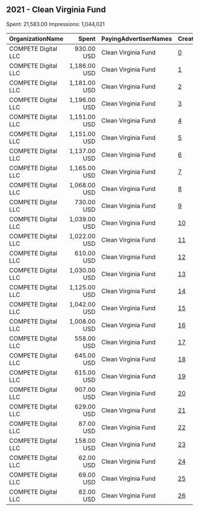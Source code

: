 ## 2021 - Clean Virginia Fund 
Spent: 21,583.00
Impressions: 1,044,021

|OrganizationName|Spent|PayingAdvertiserNames|CreativeUrls|Impressions|Genders|AgeBrackets|CountryCodes|BillingAddresses|CandidateBallotInformation|
|:---|---:|:---|:---|---:|:---|:---|:---|:---|:---|
|COMPETE Digital LLC|930.00 USD|Clean Virginia Fund|[0](https://www.snap.com/political-ads/asset/044e7ea91018f9782ab916758585c507479d6ca95a6d05b6753fa0a2255041cf?mediaType=mp4)|59,731||18+|united states|"1317 Potomac Ave SE,Washington,20003,US"|Jay Jones|
|COMPETE Digital LLC|1,186.00 USD|Clean Virginia Fund|[1](https://www.snap.com/political-ads/asset/4fd8d52a08b51b2cc34a3a393d01d7c3b84e80229755591cbee7b98ff2a8ccca?mediaType=mp4)|57,115||18+|united states|"1317 Potomac Ave SE,Washington,20003,US"|Clean Virginia Fund|
|COMPETE Digital LLC|1,181.00 USD|Clean Virginia Fund|[2](https://www.snap.com/political-ads/asset/4648cf0e3196ef18a606252e22921ba3132c95c8d5663b751efe92afd94207b1?mediaType=mp4)|56,722||18+|united states|"1317 Potomac Ave SE,Washington,20003,US"|Clean Virginia Fund|
|COMPETE Digital LLC|1,196.00 USD|Clean Virginia Fund|[3](https://www.snap.com/political-ads/asset/21dc826966e96980d125f3ed3ac3d70772cc6e7f19ea3b2aa7d0512d906d8b40?mediaType=mp4)|56,190||18+|united states|"1317 Potomac Ave SE,Washington,20003,US"|Clean Virginia Fund|
|COMPETE Digital LLC|1,151.00 USD|Clean Virginia Fund|[4](https://www.snap.com/political-ads/asset/057c8b539208e118ee54a3605c89f01cb81543692338185f4fbf9904c9dfd993?mediaType=mp4)|54,704||18+|united states|"1317 Potomac Ave SE,Washington,20003,US"|Clean Virginia Fund|
|COMPETE Digital LLC|1,151.00 USD|Clean Virginia Fund|[5](https://www.snap.com/political-ads/asset/200ec7ac613e483e8001c411fc6f581c75436f42feacba1e08f3be85fb824995?mediaType=mp4)|52,360||18+|united states|"1317 Potomac Ave SE,Washington,20003,US"|Clean Virginia Fund|
|COMPETE Digital LLC|1,137.00 USD|Clean Virginia Fund|[6](https://www.snap.com/political-ads/asset/3de29e1da0c9126d161c045875d89acdcbcdd41fb6dd507f7b7858fb491b1bc9?mediaType=mp4)|51,813||18+|united states|"1317 Potomac Ave SE,Washington,20003,US"|Clean Virginia Fund|
|COMPETE Digital LLC|1,165.00 USD|Clean Virginia Fund|[7](https://www.snap.com/political-ads/asset/91105bfaa784f2ffe761059d47e7cb7b723dde98c742c170ce134765b56cfefc?mediaType=mp4)|50,912||18+|united states|"1317 Potomac Ave SE,Washington,20003,US"|Clean Virginia Fund|
|COMPETE Digital LLC|1,068.00 USD|Clean Virginia Fund|[8](https://www.snap.com/political-ads/asset/8b2a49aae691977f9edfd5b7c73e095259742d0f62ef8ea9d5bb85eb83b4d91f?mediaType=mp4)|48,505||18+|united states|"1317 Potomac Ave SE,Washington,20003,US"|Clean Virginia Fund|
|COMPETE Digital LLC|730.00 USD|Clean Virginia Fund|[9](https://www.snap.com/political-ads/asset/477a063871971fdad3c212708cb9c9dd0b9f142f895c27db0830a89b006d746f?mediaType=mp4)|46,699||18+|united states|"1317 Potomac Ave SE,Washington,20003,US"|Jay Jones|
|COMPETE Digital LLC|1,039.00 USD|Clean Virginia Fund|[10](https://www.snap.com/political-ads/asset/8c89e7b4520dc96363df1812611ac8838058aa0a9a9452cbefea77b85587ab9e?mediaType=mp4)|46,235||18+|united states|"1317 Potomac Ave SE,Washington,20003,US"|Clean Virginia Fund|
|COMPETE Digital LLC|1,022.00 USD|Clean Virginia Fund|[11](https://www.snap.com/political-ads/asset/9633f0c85ac506cd7ee7441f597ec49d6d5d8ccb7224493ffd5e90dd32db4397?mediaType=mp4)|45,614||18+|united states|"1317 Potomac Ave SE,Washington,20003,US"|Clean Virginia Fund|
|COMPETE Digital LLC|610.00 USD|Clean Virginia Fund|[12](https://www.snap.com/political-ads/asset/9610b7711710e6bd801c51fd0f85e4c6844d2ff63afa3890a343b495c5661e1f?mediaType=mp4)|43,755||18+|united states|"1317 Potomac Ave SE,Washington,20003,US"|Jennifer Carroll Foy|
|COMPETE Digital LLC|1,030.00 USD|Clean Virginia Fund|[13](https://www.snap.com/political-ads/asset/18228afb4efdcf5cba017e5f1180a11a4232e48274d8539dcef34b556509cf0a?mediaType=mp4)|40,260||18+|united states|"1317 Potomac Ave SE,Washington,20003,US"|Clean Virginia Fund|
|COMPETE Digital LLC|1,125.00 USD|Clean Virginia Fund|[14](https://www.snap.com/political-ads/asset/ab9e4d5f03c3784562c57ba32d5bb9f69c52eca28ff59335ab30a8d8ed7a6904?mediaType=mp4)|40,158||18+|united states|"1317 Potomac Ave SE,Washington,20003,US"|Clean Virginia Fund|
|COMPETE Digital LLC|1,042.00 USD|Clean Virginia Fund|[15](https://www.snap.com/political-ads/asset/b3f7192ed57aebdc08f4e44bb4c861faa003b54c0cd590d304f0a23313924a63?mediaType=mp4)|39,939||18+|united states|"1317 Potomac Ave SE,Washington,20003,US"|Clean Virginia Fund|
|COMPETE Digital LLC|1,008.00 USD|Clean Virginia Fund|[16](https://www.snap.com/political-ads/asset/f442ee519c66a0153d9a06173f9691be9ce6cbb46c600925485444b460628286?mediaType=mp4)|39,785||18+|united states|"1317 Potomac Ave SE,Washington,20003,US"|Clean Virginia Fund|
|COMPETE Digital LLC|558.00 USD|Clean Virginia Fund|[17](https://www.snap.com/political-ads/asset/90caa3cbd66fb83238de1afbde2c0cfd6d97f58e50c896ec59b46eed27bd04ed?mediaType=mp4)|39,569||18+|united states|"1317 Potomac Ave SE,Washington,20003,US"|Jennifer Carroll Foy|
|COMPETE Digital LLC|645.00 USD|Clean Virginia Fund|[18](https://www.snap.com/political-ads/asset/80e41963e80dcdc7b7451bee1badc73994d87b0df30a22056ad0321771b9e6df?mediaType=mp4)|39,245||18+|united states|"1317 Potomac Ave SE,Washington,20003,US"|Jennifer Carroll Foy|
|COMPETE Digital LLC|615.00 USD|Clean Virginia Fund|[19](https://www.snap.com/political-ads/asset/98926700e24b6fc2b182a65f36a396d6602f23ccc5c4834b6f7d193e0b9e6094?mediaType=mp4)|38,471||18+|united states|"1317 Potomac Ave SE,Washington,20003,US"|Jennifer Carroll Foy|
|COMPETE Digital LLC|907.00 USD|Clean Virginia Fund|[20](https://www.snap.com/political-ads/asset/7e4e0f2264ca20b557daafc0919957579b747d177157bd469766ac167c3d0701?mediaType=mp4)|31,192||18+|united states|"1317 Potomac Ave SE,Washington,20003,US"|Clean Virginia Fund|
|COMPETE Digital LLC|629.00 USD|Clean Virginia Fund|[21](https://www.snap.com/political-ads/asset/56600f44d6d9958156058fbb786c68a7c6daa8c3012ecc11d69e237e8dbfaa86?mediaType=mp4)|22,561||18+|united states|"1317 Potomac Ave SE,Washington,20003,US"|Clean Virginia Fund|
|COMPETE Digital LLC|87.00 USD|Clean Virginia Fund|[22](https://www.snap.com/political-ads/asset/d8460f037b7bd552e4fe704061e184e5db23c6fe021d579c39cd26ec9e537739?mediaType=jpg)|12,992||18+|united states|"1317 Potomac Ave SE,Washington,20003,US"||
|COMPETE Digital LLC|158.00 USD|Clean Virginia Fund|[23](https://www.snap.com/political-ads/asset/d8460f037b7bd552e4fe704061e184e5db23c6fe021d579c39cd26ec9e537739?mediaType=jpg)|12,425||18+|united states|"1317 Potomac Ave SE,Washington,20003,US"||
|COMPETE Digital LLC|62.00 USD|Clean Virginia Fund|[24](https://www.snap.com/political-ads/asset/d20a1132d8417fc57218c7cb201f2162efd9b215b78b0ea690ab44c6715ab469?mediaType=jpg)|8,404||18+|united states|"1317 Potomac Ave SE,Washington,20003,US"||
|COMPETE Digital LLC|69.00 USD|Clean Virginia Fund|[25](https://www.snap.com/political-ads/asset/d20a1132d8417fc57218c7cb201f2162efd9b215b78b0ea690ab44c6715ab469?mediaType=jpg)|5,013||18+|united states|"1317 Potomac Ave SE,Washington,20003,US"||
|COMPETE Digital LLC|82.00 USD|Clean Virginia Fund|[26](https://www.snap.com/political-ads/asset/ad148583e2840416c6f851206b5dc69a59a3f29550996a7a53ef98c6eb8a3a76?mediaType=mp4)|3,652||18+|united states|"1317 Potomac Ave SE,Washington,20003,US"|Clean Virginia Fund|
